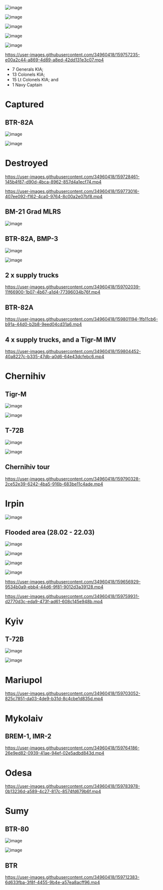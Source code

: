 ![image](https://user-images.githubusercontent.com/34960418/159658087-6dee6de2-e988-4e3f-b448-03b8a63bfd9a.png)

![image](https://user-images.githubusercontent.com/34960418/159658227-62b3146c-1895-4d9d-ba0f-873e5a82cc16.png)

![image](https://user-images.githubusercontent.com/34960418/159659129-96ba776d-d806-4733-a032-1823e065920e.png)

![image](https://user-images.githubusercontent.com/34960418/159720028-f188a50a-71ac-4b6d-8194-6488ae3ec661.png)

![image](https://user-images.githubusercontent.com/34960418/159788897-b5ecf6a0-77ae-4fed-a16b-15e355bf60e3.png)

https://user-images.githubusercontent.com/34960418/159757235-e00a2c44-a869-4d89-a8ed-42dd131e3c07.mp4

- 7 Generals KIA;
- 13 Colonels KIA;
- 15 Lt Colonels KIA; and
- 1 Navy Captain







# Captured

## BTR-82A

![image](https://user-images.githubusercontent.com/34960418/159745809-cfe80e85-9b5b-4c7c-aeab-ba8a22663842.png)

![image](https://user-images.githubusercontent.com/34960418/159745863-a06c6642-a5d2-48fa-8f2c-c9aa43114cae.png)





# Destroyed

https://user-images.githubusercontent.com/34960418/159728461-145b4f87-d90d-4bca-8962-857d4a1ecf74.mp4

https://user-images.githubusercontent.com/34960418/159773016-407ee092-f162-4ca0-9764-8c00a2e07bf8.mp4


## BM-21 Grad MLRS

![image](https://user-images.githubusercontent.com/34960418/159745596-85f6e90b-f278-4564-8453-d1dcc414247d.png)


## BTR-82A, BMP-3

![image](https://user-images.githubusercontent.com/34960418/159777402-e4881d7b-3b4c-4252-b66e-f0bb3a7266c9.png)

![image](https://user-images.githubusercontent.com/34960418/159777419-69ed48d3-48a8-469b-913a-15b7af95d8ef.png)


## 2 x supply trucks

https://user-images.githubusercontent.com/34960418/159702039-11f66900-1b07-4b67-a1d4-77396034b76f.mp4


## BTR-82A 

https://user-images.githubusercontent.com/34960418/159801194-1fb11cb6-b91a-44d0-b2b8-9eed04cd31a6.mp4


## 4 x supply trucks, and a Tigr-M IMV

https://user-images.githubusercontent.com/34960418/159804452-40a8227c-b335-47db-a0d6-64e43dcfebc6.mp4







# Chernihiv

## Tigr-M

![image](https://user-images.githubusercontent.com/34960418/159702540-8fc24923-9845-4dc2-af41-656dbf81bef6.png)

![image](https://user-images.githubusercontent.com/34960418/159702554-a53969bb-f134-4e69-95a0-99c90d1e3334.png)


## T-72B

![image](https://user-images.githubusercontent.com/34960418/159757886-298fde3f-7bda-4bd6-af25-655d5ed7b9f0.png)

![image](https://user-images.githubusercontent.com/34960418/159762075-ac13ede5-cc68-4650-80fb-3c0cc3a2601c.png)


## Chernihiv tour 

https://user-images.githubusercontent.com/34960418/159790328-2ce52e39-6242-4ba5-916b-683be11c4ade.mp4




# Irpin 

![image](https://user-images.githubusercontent.com/34960418/159657074-d20212b9-88ad-44de-9541-01bcca9204e2.png)


## Flooded area (28.02 - 22.03)

![image](https://user-images.githubusercontent.com/34960418/159656050-01cc754d-1f3e-4049-9576-e4f07f905282.png)

![image](https://user-images.githubusercontent.com/34960418/159656265-ede2e86d-f5c5-4270-b8fe-2a32bb7eb640.png)

![image](https://user-images.githubusercontent.com/34960418/159727049-7b384e0f-c9f1-49bd-91f1-3309014ac182.png)

![image](https://user-images.githubusercontent.com/34960418/159656610-c653f55c-e40d-4ca2-98d0-71e9b3c546fd.png)

https://user-images.githubusercontent.com/34960418/159656929-9534b0a9-ebb4-44d6-9f81-9012d3a39128.mp4

https://user-images.githubusercontent.com/34960418/159759931-d2770d3c-eda9-473f-ad61-608c145e948b.mp4



# Kyiv

## T-72B

![image](https://user-images.githubusercontent.com/34960418/159702272-019932df-4298-4fea-844a-d50be7a19268.png)

![image](https://user-images.githubusercontent.com/34960418/159702305-e0d29d3e-aa8a-4b2e-8056-b1f8c060d949.png)


# Mariupol

https://user-images.githubusercontent.com/34960418/159703052-825c7851-da03-4de9-b31d-8c4cbe1d835d.mp4


# Mykolaiv 

## BREM-1, IMR-2

https://user-images.githubusercontent.com/34960418/159764186-26e9ed82-0939-41ae-94ef-02e5adbd843d.mp4


# Odesa

https://user-images.githubusercontent.com/34960418/159783978-0b13236d-a589-4c27-817c-8574fd679b6f.mp4




# Sumy

## BTR-80

![image](https://user-images.githubusercontent.com/34960418/159702383-2086bd35-b2d2-43f0-a24f-7c2eec47565b.png)

![image](https://user-images.githubusercontent.com/34960418/159702403-70e67552-130a-469c-a643-02f337d0ca4d.png)


## BTR

https://user-images.githubusercontent.com/34960418/159712383-6d633fba-3f8f-4455-9b4e-a57ea8acff96.mp4








